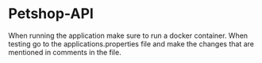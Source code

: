 # Petshop-API

When running the application make sure to run a docker container.
When testing go to the applications.properties file and make the changes that are mentioned in comments in the file.
